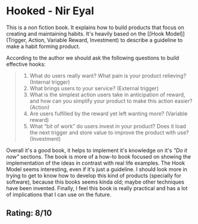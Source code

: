 # Hooked - Nir Eyal

This is a non fiction book. It explains how to build products that focus on creating and maintaining habits. It's heavily based on the [[Hook Model]] (Trigger, Action, Variable Reward, Investment) to describe a guideline to make a habit forming product. 

According to the author we should ask the following questions to build effective hooks:

>1. What do users really want? What pain is your product relieving? (Internal trigger) 
>2. What brings users to your service? (External trigger) 
>3. What is the simplest action users take in anticipation of reward, and how can you simplify your product to make this action easier? (Action) 
>4. Are users fulfilled by the reward yet left wanting more? (Variable reward) 
>5. What “bit of work” do users invest in your product? Does it load the next trigger and store value to improve the product with use? (Investment)

Overall it's a good book, it helps to implement it's knowledge on it's *"Do it now"* sections. The book is more of a how-to book focused on showing the implementation of the ideas in contrast with real life examples. The Hook Model seems interesting, even if it's just a guideline. I should look more in trying to get to know how to develop this kind of products (specially for software), because this books seems kinda old; maybe other techniques have been invented. Finally, I feel this book is really practical and has a lot of implications that I can use on the future.

## Rating: 8/10